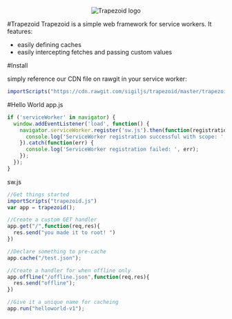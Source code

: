 <p align="center">
  <img src="https://upload.wikimedia.org/wikipedia/commons/b/b7/Isosceles_trapezoid.jpg" alt="Trapezoid logo"/>
</p>

#Trapezoid
Trapezoid is a simple web framework for service workers. It features:
* easily defining caches
* easily intercepting fetches and passing custom values

#Install

simply reference our CDN file on rawgit in your service worker:
```javascript
importScripts("https://cdn.rawgit.com/sigiljs/trapezoid/master/trapezoid.js")
```

#Hello World
app.js
```javascript
if ('serviceWorker' in navigator) {
  window.addEventListener('load', function() {
    navigator.serviceWorker.register('sw.js').then(function(registration) {
      console.log('ServiceWorker registration successful with scope: ', registration.scope);
    }).catch(function(err) {
      console.log('ServiceWorker registration failed: ', err);
    });
  });
}
```

sw.js
```javascript
//Get things started
importScripts("trapezoid.js")
var app = trapezoid();

//Create a custom GET handler
app.get("/",function(req,res){
  res.send("you made it to root! ")
})

//Declare something to pre-cache
app.cache("/test.json");

//Create a handler for when offline only
app.offline("/offline.json",function(req,res){
  res.send("offline");
})

//Give it a unique name for cacheing
app.run("helloworld-v1");
```
